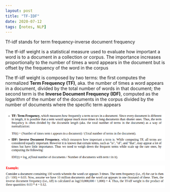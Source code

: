 ```yaml
---
layout: post
title: "TF-IDF"
date: 2020-07-12
tags: [notes, NLP]
---
```


<p>Tf-idf stands for term frequency-inverse document frequency</p>

<p>The tf-idf weight is a statistical measure used to evaluate how important a word is to a document in a collection or corpus. The importance increases proportionally to the number of times a word appears in the document but is offset by the frequency of the word in the corpus</p>

<p>The tf-idf weight is composed by two terms: the first computes the normalized <strong>Term Frequency (TF)</strong>, aka. the number of times a word appears in a document, divided by the total number of words in that document; the second term is the <strong>Inverse Document Frequency (IDF)</strong>, computed as the logarithm of the number of the documents in the corpus divided by the number of documents where the specific term appears</p>

![TF IDF](/assets/tf_idf_1.png)

![TF IDF](/assets/tf_idf_2.png)